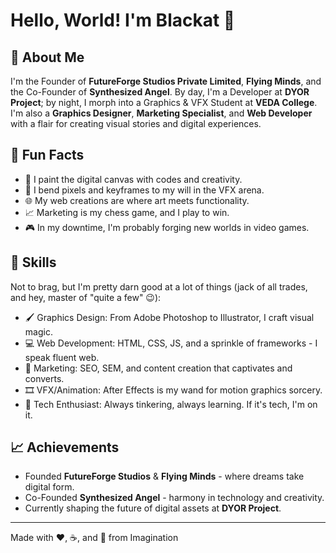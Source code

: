 # Hello, World! I'm Blackat 👋

## 🚀 About Me
I'm the Founder of **FutureForge Studios Private Limited**, **Flying Minds**, and the Co-Founder of **Synthesized Angel**. By day, I'm a Developer at **DYOR Project**; by night, I morph into a Graphics & VFX Student at **VEDA College**. I'm also a **Graphics Designer**, **Marketing Specialist**, and **Web Developer** with a flair for creating visual stories and digital experiences.

## 👾 Fun Facts
- 🎨 I paint the digital canvas with codes and creativity.
- 🎥 I bend pixels and keyframes to my will in the VFX arena.
- 🌐 My web creations are where art meets functionality.
- 📈 Marketing is my chess game, and I play to win.
- 🎮 In my downtime, I'm probably forging new worlds in video games.

## 🌟 Skills
Not to brag, but I'm pretty darn good at a lot of things (jack of all trades, and hey, master of "quite a few" 😉):
- 🖌️ Graphics Design: From Adobe Photoshop to Illustrator, I craft visual magic.
- 💻 Web Development: HTML, CSS, JS, and a sprinkle of frameworks - I speak fluent web.
- 💼 Marketing: SEO, SEM, and content creation that captivates and converts.
- 🎞️ VFX/Animation: After Effects is my wand for motion graphics sorcery.
- 🤖 Tech Enthusiast: Always tinkering, always learning. If it's tech, I'm on it.

## 📈 Achievements
- Founded **FutureForge Studios** & **Flying Minds** - where dreams take digital form.
- Co-Founded **Synthesized Angel** - harmony in technology and creativity.
- Currently shaping the future of digital assets at **DYOR Project**.
---

Made with ❤️, ☕, and 🎵 from Imagination
